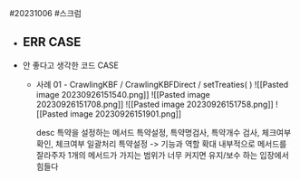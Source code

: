
#20231006 #스크럼

- ERR CASE 
	- 

- 안 좋다고 생각한 코드 CASE
	- 사례 01 - CrawlingKBF / CrawlingKBFDirect / setTreaties( )
		![[Pasted image 20230926151540.png]]
		![[Pasted image 20230926151708.png]]
		![[Pasted image 20230926151758.png]]
		![[Pasted image 20230926151901.png]]
		
		desc
			특약을 설정하는 메서드
			특약설정, 특약명검사, 특약개수 검사, 체크여부 확인, 체크여부 일괄처리
			특약설정 -> 기능과 역할 확대 
			내부적으로 메서드를 잘라주자
			1개의 메서드가 가지는 범위가 너무 커지면 유지/보수 하는 입장에서 힘들다